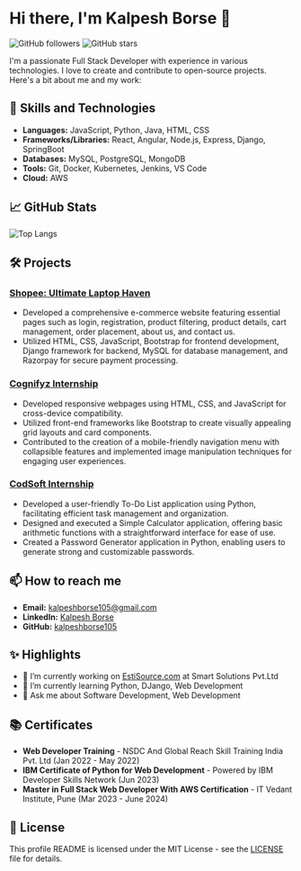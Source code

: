# Hi there, I'm Kalpesh Borse 👋

![GitHub followers](https://img.shields.io/github/followers/kalpeshborse105?label=Follow&style=social) 
![GitHub stars](https://img.shields.io/github/stars/kalpeshborse105?affiliations=OWNER%2CCOLLABORATOR&style=social) 

I'm a passionate Full Stack Developer with experience in various technologies. I love to create and contribute to open-source projects. Here's a bit about me and my work:

## 🚀 Skills and Technologies

- **Languages:** JavaScript, Python, Java, HTML, CSS
- **Frameworks/Libraries:** React, Angular, Node.js, Express, Django, SpringBoot
- **Databases:** MySQL, PostgreSQL, MongoDB
- **Tools:** Git, Docker, Kubernetes, Jenkins, VS Code
- **Cloud:** AWS

## 📈 GitHub Stats

![Top Langs](https://github-readme-stats.vercel.app/api/top-langs/?username=kalpeshborse105&layout=compact&theme=radical)

## 🛠️ Projects

### [Shopee: Ultimate Laptop Haven](https://github.com/kalpeshborse105/Shopee)
- Developed a comprehensive e-commerce website featuring essential pages such as login, registration, product filtering, product details, cart management, order placement, about us, and contact us.
- Utilized HTML, CSS, JavaScript, Bootstrap for frontend development, Django framework for backend, MySQL for database management, and Razorpay for secure payment processing.

### [Cognifyz Internship](https://github.com/kalpeshborse105/Cognifyz_Internship)
- Developed responsive webpages using HTML, CSS, and JavaScript for cross-device compatibility.
- Utilized front-end frameworks like Bootstrap to create visually appealing grid layouts and card components.
- Contributed to the creation of a mobile-friendly navigation menu with collapsible features and implemented image manipulation techniques for engaging user experiences.

### [CodSoft Internship](https://github.com/kalpeshborse105/CodSoft_Internship)
- Developed a user-friendly To-Do List application using Python, facilitating efficient task management and organization.
- Designed and executed a Simple Calculator application, offering basic arithmetic functions with a straightforward interface for ease of use.
- Created a Password Generator application in Python, enabling users to generate strong and customizable passwords.

## 📫 How to reach me

- **Email:** kalpeshborse105@gmail.com
- **LinkedIn:** [Kalpesh Borse](https://www.linkedin.com/in/kalpeshborse)
- **GitHub:** [kalpeshborse105](https://github.com/kalpeshborse105)

## ✨ Highlights

- 🔭 I’m currently working on [EstiSource.com](https://www.estisource.com/) at Smart Solutions Pvt.Ltd
- 🌱 I’m currently learning Python, DJango, Web Development
- 💬 Ask me about Software Development, Web Development

## 📚 Certificates

- **Web Developer Training** - NSDC And Global Reach Skill Training India Pvt. Ltd (Jan 2022 - May 2022)
- **IBM Certificate of Python for Web Development** - Powered by IBM Developer Skills Network (Jun 2023)
- **Master in Full Stack Web Developer With AWS Certification** - IT Vedant Institute, Pune (Mar 2023 - June 2024)

## 📝 License

This profile README is licensed under the MIT License - see the [LICENSE](LICENSE) file for details.
